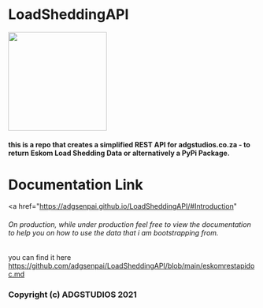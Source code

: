 # LoadSheddingAPI

<img src = "https://user-images.githubusercontent.com/45560312/140890864-9a1280ae-091c-432a-aa89-ad0a4f064df7.png" height="200px">

#### this is a repo that creates a simplified REST API for adgstudios.co.za - to return Eskom Load Shedding Data or alternatively a PyPi Package.

# Documentation Link

<a href="https://adgsenpai.github.io/LoadSheddingAPI/#Introduction" </a>

###### On production, while under production feel free to view the documentation to help you on how to use the data that i am bootstrapping from.

you can find it here
https://github.com/adgsenpai/LoadSheddingAPI/blob/main/eskomrestapidoc.md

### Copyright (c) ADGSTUDIOS 2021

